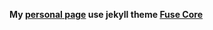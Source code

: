 
**My [personal page](http://alexsandre.com.br) use jekyll theme [Fuse Core](https://github.com/tsjensen/fuse-core)**
